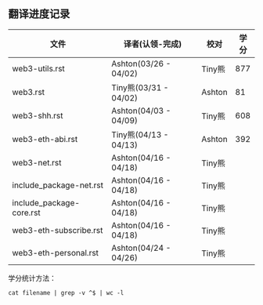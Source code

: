 ## 翻译进度记录


| 文件               |  译者(认领-完成)    |   校对  |  学分 | 
| ----------------- | ----------------- | ---------------   | --------   |
| web3-utils.rst         |  Ashton(03/26 - 04/02)|  Tiny熊  |   877 | 
| web3.rst          |  Tiny熊(03/31 - 04/02)| Ashton   |   81  | 
| web3-shh.rst      |Ashton(04/03 - 04/09) | Tiny熊 | 608 |
| web3-eth-abi.rst      |Tiny熊(04/13 - 04/13) | Ashton |  392 |
| web3-net.rst     |Ashton(04/16 - 04/18) | Tiny熊 |  |
| include_package-net.rst     |Ashton(04/16 - 04/18) | Tiny熊 |  |
| include_package-core.rst     |Ashton(04/16 - 04/18) | Tiny熊 |  |
| web3-eth-subscribe.rst     |Ashton(04/16 - 04/18) | Tiny熊 |  |
| web3-eth-personal.rst     |Ashton(04/24 - 04/26) | Tiny熊 |  |



学分统计方法：
```
cat filename | grep -v ^$ | wc -l
```
